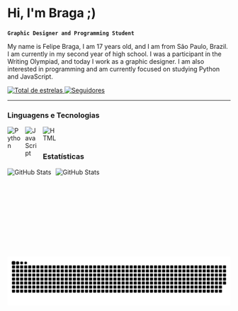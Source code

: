 
#  Hi, I'm Braga ;)

**`Graphic Designer and Programming Student`**

My name is Felipe Braga, I am 17 years old, and I am from São Paulo, Brazil. I am currently in my second year of high school. I was a participant in the Writing Olympiad, and today I work as a graphic designer. I am also interested in programming and am currently focused on studying Python and JavaScript.

<p 
    </a> 
    <a href="https://github.com/psychbraga?tab=repositories&sort=stargazers">
        <img 
            alt="Total de estrelas" 
            title="Total de estrelas GitHub" 
            src="https://custom-icon-badges.demolab.com/github/stars/psychbraga?color=55960c&style=for-the-badge&labelColor=488207&logo=star&label=estrelas"
        />
    </a>
    <a href="https://github.com/psychbraga?tab=followers">
        <img 
            alt="Seguidores" 
            title="Me siga no GitHub" 
            src="https://custom-icon-badges.demolab.com/github/followers/psychbraga?color=236ad3&labelColor=1155ba&style=for-the-badge&logo=github&label=Seguidores&logoColor=white"
        />
    </a>
</p>

---

###  Linguagens e Tecnologias

<img 
    align="left" 
    alt="Python" 
    title="Python"
    width="30px" 
    style="padding-right: 10px;" 
    src="https://cdn.jsdelivr.net/gh/devicons/devicon@latest/icons/python/python-original.svg" 
/>

<img 
    align="left" 
    alt="JavaScript" 
    title="JavaScript"
    width="30px" 
    style="padding-right: 10px;" 
    src="https://cdn.jsdelivr.net/gh/devicons/devicon@latest/icons/javascript/javascript-original.svg" 
/>

<img 
    align="left" 
    alt="HTML"
    title="HTML" 
    width="30px" 
    style="padding-right: 10px;" 
    src="https://cdn.jsdelivr.net/gh/devicons/devicon@latest/icons/html5/html5-original.svg" 
/>




<br/>
<br/>

###  Estatísticas

<p>
  <img 
    align="left" 
    alt="GitHub Stats" 
    height="200" 
    style="padding-right: 10px;" 
    src="https://github-readme-stats.vercel.app/api?username=psychbraga&show_icons=true&theme=tokyonight&include_all_commits=true&locale=pt-br" 
  />

<img 
      align="left" 
      alt="GitHub Stats" 
      height="200" 
      src="https://github-readme-stats.vercel.app/api/top-langs/?username=psychbraga&theme=tokyonight&layout=compact&custom_title=Tecnologias&langs_count=9" 
  />

</p>












<picture align="center">
  <source media="(prefers-color-scheme: dark)" srcset="https://raw.githubusercontent.com/psychbraga/psychbraga/output/github-contribution-grid-snake-dark.svg">
  <source media="(prefers-color-scheme: light)" srcset="https://raw.githubusercontent.com/psychbraga/psychbraga/output/github-contribution-grid-snake-dark.svg">
  <img align="center" alt="github contribution grid snake animation" src="https://raw.githubusercontent.com/psychbraga/psychbraga/output/github-contribution-grid-snake.svg">
</picture>


